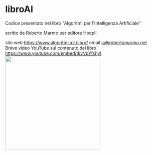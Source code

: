 # libroAI
Codice presentato nel libro "Algoritmi per l'Intelligenza Artificiale"

scritto da Roberto Marmo per editore Hoepli 

sito web https://www.algoritmiia.it/libro/   email ia@robertomarmo.net
<br>Breve video YouTube sul contenuto del libro https://www.youtube.com/embed/tkvVpYfshyI 
<a href="https://www.algoritmiia.it/libro/"><img src="https://robertomarmo.net/files/copertina_intelligenza_artificiale1.jpg"  width="300"></a>

